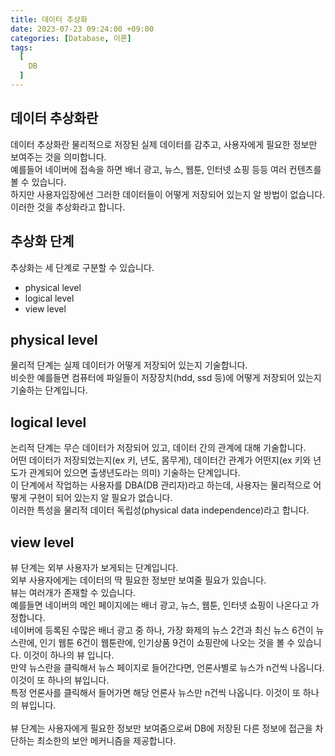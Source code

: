 ```yaml
---
title: 데이터 추상화
date: 2023-07-23 09:24:00 +09:00
categories: [Database, 이론]
tags:
  [
    DB
  ]
---
```


## 데이터 추상화란
데이터 추상화란 물리적으로 저장된 실제 데이터를 감추고, 사용자에게 필요한 정보만 보여주는 것을 의미합니다.<br>
예를들어 네이버에 접속을 하면 배너 광고, 뉴스, 웹툰, 인터넷 쇼핑 등등 여러 컨텐츠를 볼 수 있습니다.<br>
하지만 사용자입장에선 그러한 데이터들이 어떻게 저장되어 있는지 알 방법이 없습니다.<br>
이러한 것을 추상화라고 합니다.<br>

## 추상화 단계
추상화는 세 단계로 구분할 수 있습니다.<br>
- physical level
- logical level
- view level

## physical level
물리적 단계는 실제 데이터가 어떻게 저장되어 있는지 기술합니다.<br>
비슷한 예를들면 컴퓨터에 파일들이 저장장치(hdd, ssd 등)에 어떻게 저장되어 있는지 기술하는 단계입니다.<br>

## logical level
논리적 단계는 무슨 데이터가 저장되어 있고, 데이터 간의 관계에 대해 기술합니다.<br>
어떤 데이터가 저장되었는지(ex 키, 년도, 몸무게), 데이터간 관계가 어떤지(ex 키와 년도가 관계되어 있으면 출생년도라는 의미) 기술하는 단계입니다.<br>
이 단계에서 작업하는 사용자를 DBA(DB 관리자)라고 하는데, 사용자는 물리적으로 어떻게 구현이 되어 있는지 알 필요가 없습니다.<br>
이러한 특성을 물리적 데이터 독립성(physical data independence)라고 합니다.<br>

## view level
뷰 단계는 외부 사용자가 보게되는 단계입니다.<br>
외부 사용자에게는 데이터의 딱 필요한 정보만 보여줄 필요가 있습니다.<br>
뷰는 여러개가 존재할 수 있습니다.<br>
예를들면 네이버의 메인 페이지에는 배너 광고, 뉴스, 웹툰, 인터넷 쇼핑이 나온다고 가정합니다.<br>
네이버에 등록된 수많은 배너 광고 중 하나, 가장 화제의 뉴스 2건과 최신 뉴스 6건이 뉴스란에, 인기 웹툰 6건이 웹툰란에, 인기상품 9건이 쇼핑란에 나오는 것을 볼 수 있습니다. 이것이 하나의 뷰 입니다.<br>
만약 뉴스란을 클릭해서 뉴스 페이지로 들어간다면, 언론사별로 뉴스가 n건씩 나옵니다. 이것이 또 하나의 뷰입니다.<br>
특정 언론사를 클릭해서 들어가면 해당 언론사 뉴스만 n건씩 나옵니다. 이것이 또 하나의 뷰입니다.<br>
<br>
뷰 단계는 사용자에게 필요한 정보만 보여줌으로써 DB에 저장된 다른 정보에 접근을 차단하는 최소한의 보안 메커니즘을 제공합니다.<br>
